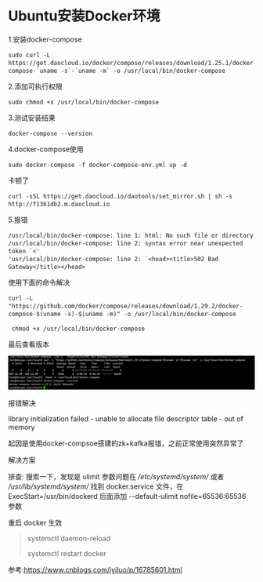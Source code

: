 # Ubuntu安装Docker环境

1.安装docker-compose

```shell
sudo curl -L https://get.daocloud.io/docker/compose/releases/download/1.25.1/docker-compose-`uname -s`-`uname -m` -o /usr/local/bin/docker-compose
```

2.添加可执行权限

```
sudo chmod +x /usr/local/bin/docker-compose
```

3.测试安装结果

```
docker-compose --version
```

4.docker-compose使用

```
sudo docker-compose -f docker-compose-env.yml up -d  
```

卡顿了

```
curl -sSL https://get.daocloud.io/daotools/set_mirror.sh | sh -s http://f1361db2.m.daocloud.io
```



5.报错

```
/usr/local/bin/docker-compose: line 1: html: No such file or directory
/usr/local/bin/docker-compose: line 2: syntax error near unexpected token `<'
'usr/local/bin/docker-compose: line 2: `<head><title>502 Bad Gateway</title></head>

```

使用下面的命令解决

```
curl -L "https://github.com/docker/compose/releases/download/1.29.2/docker-compose-$(uname -s)-$(uname -m)" -o /usr/local/bin/docker-compose 
```

```
 chmod +x /usr/local/bin/docker-compose
```

最后查看版本

![](../../pic/docker_compose_install.png)

报错解决

library initialization failed - unable to allocate file descriptor table - out of memory

起因是使用docker-compsoe搭建的zk+kafka报错，之前正常使用突然异常了

解决方案

排查: 搜索一下，发现是 ulimit 参数问题在 */etc/systemd/system/* 或者 */usr/lib/systemd/system/*
找到 docker.service 文件，在 ExecStart=/usr/bin/dockerd 后面添加 --default-ulimit nofile=65536:65536 参数

重启 docker 生效

> systemctl daemon-reload
>
> systemctl restart docker

参考:https://www.cnblogs.com/iyiluo/p/16785601.html

